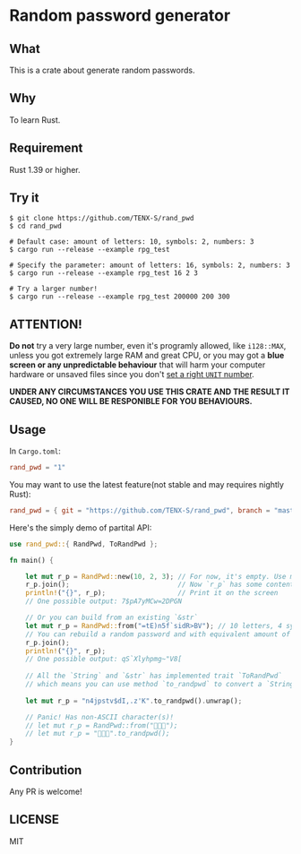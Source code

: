 # Random password generator




## What

This is a crate about generate random passwords.


## Why

To learn Rust.


## Requirement

Rust 1.39 or higher.


## Try it

```shell script
$ git clone https://github.com/TENX-S/rand_pwd
$ cd rand_pwd

# Default case: amount of letters: 10, symbols: 2, numbers: 3
$ cargo run --release --example rpg_test

# Specify the parameter: amount of letters: 16, symbols: 2, numbers: 3
$ cargo run --release --example rpg_test 16 2 3

# Try a larger number!
$ cargo run --release --example rpg_test 200000 200 300
```


## ATTENTION!

**Do not** try a very large number, even it's programly allowed, like `i128::MAX`, 
unless you got extremely large RAM and great CPU, 
or you may got a **blue screen or any unpredictable behaviour** that will harm your computer hardware or unsaved files since you don't [set a right `UNIT` number](https://docs.rs/rand_pwd/1.0.4/rand_pwd/#the-unit-field).

**UNDER ANY CIRCUMSTANCES YOU USE THIS CRATE AND THE RESULT IT CAUSED, NO ONE WILL BE RESPONIBLE FOR YOU BEHAVIOURS.**

## Usage

In `Cargo.toml`:
```toml
rand_pwd = "1"
```

You may want to use the latest feature(not stable and may requires nightly Rust):
```toml
rand_pwd = { git = "https://github.com/TENX-S/rand_pwd", branch = "master" }
```

Here's the simply demo of partital API:
```rust
use rand_pwd::{ RandPwd, ToRandPwd };

fn main() {

    let mut r_p = RandPwd::new(10, 2, 3); // For now, it's empty. Use method `join` to generate the password
    r_p.join();                           // Now `r_p` has some content, be kept in its `content` field
    println!("{}", r_p);                  // Print it on the screen
    // One possible output: 7$pA7yMCw=2DPGN

    // Or you can build from an existing `&str`
    let mut r_p = RandPwd::from("=tE)n5f`sidR>BV"); // 10 letters, 4 symbols, 1 number 
    // You can rebuild a random password and with equivalent amount of letters, symbols and numbers. Like below
    r_p.join();
    println!("{}", r_p); 
    // One possible output: qS`Xlyhpmg~"V8[
    
    // All the `String` and `&str` has implemented trait `ToRandPwd`
    // which means you can use method `to_randpwd` to convert a `String` or `&str` to `RandPwd`
    
    let mut r_p = "n4jpstv$dI,.z'K".to_randpwd().unwrap();

    // Panic! Has non-ASCII character(s)!
    // let mut r_p = RandPwd::from("🦀️🦀️🦀️"); 
    // let mut r_p = "🦀️🦀️🦀️".to_randpwd(); 
}   
```


## Contribution
Any PR is welcome!

## LICENSE
MIT
